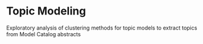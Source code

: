 # Topic Modeling
Exploratory analysis of clustering methods for topic models to extract topics from Model Catalog abstracts
